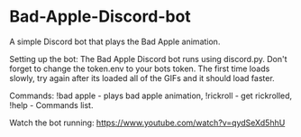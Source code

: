 # Bad-Apple-Discord-bot
A simple Discord bot that plays the Bad Apple animation.

Setting up the bot:
The Bad Apple Discord bot runs using discord.py. Don't forget to change the token.env to your bots token. The first time loads slowly, try again after its loaded all of the GIFs and it should load faster.         

Commands: 
!bad apple - plays bad apple animation, !rickroll - get rickrolled, !help - Commands list.

Watch the bot running:   https://www.youtube.com/watch?v=qydSeXd5hhU
